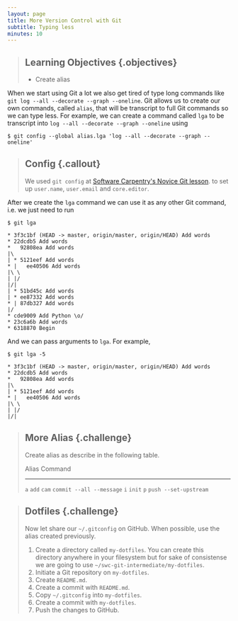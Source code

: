 ```yaml
---
layout: page
title: More Version Control with Git
subtitle: Typing less
minutes: 10
---
```

> ## Learning Objectives {.objectives}
>
> * Create alias

When we start using Git a lot we also get tired of type long commands like
`git log --all --decorate --graph --oneline`.
Git allows us to create our own commands,
called `alias`,
that will be transcript to full Git
commands so we can type less.
For example,
we can create a command called `lga` to be transcript into
`log --all --decorate --graph --oneline`
using

~~~ {.git}
$ git config --global alias.lga 'log --all --decorate --graph --oneline'
~~~

> ## Config {.callout}
>
> We used `git config`
> at [Software Carpentry's Novice Git lesson](https://swcarpentry.github.io/git-novice/).
> to set up `user.name`, `user.email` and `core.editor`.

After we create the `lga` command we can use it as any other Git command, i.e.
we just need to run

~~~ {.git}
$ git lga
~~~
~~~ {.out}
* 3f3c1bf (HEAD -> master, origin/master, origin/HEAD) Add words
* 22dcdb5 Add words
*   92808ea Add words
|\  
| * 5121eef Add words
* |   ee40506 Add words
|\ \  
| |/  
|/|   
| * 51bd45c Add words
| * ee87332 Add words
* | 87db327 Add words
|/  
* cde9009 Add Python \o/
* 23c6a6b Add words
* 6318870 Begin
~~~

And we can pass arguments to `lga`. For example,

~~~ {.git}
$ git lga -5
~~~
~~~ {.out}
* 3f3c1bf (HEAD -> master, origin/master, origin/HEAD) Add words
* 22dcdb5 Add words
*   92808ea Add words
|\  
| * 5121eef Add words
* |   ee40506 Add words
|\ \  
| |/  
|/|   
~~~

> ## More Alias {.challenge}
>
> Create alias as describe in the following table.
>
> Alias Command
> ----- -------------------------------
> `a`   `add`
> `cam` `commit --all --message`
> `i`   `init`
> `p`   `push --set-upstream`

> ## Dotfiles {.challenge}
>
> Now let share our `~/.gitconfig` on GitHub.
> When possible, use the alias created previously.
>
> 1.    Create a directory called `my-dotfiles`.
>       You can create this directory anywhere in your filesystem
>       but for sake of consistense we are going to use
>       `~/swc-git-intermediate/my-dotfiles`.
> 2.    Initiate a Git repository on `my-dotfiles`.
> 3.    Create `README.md`.
> 4.    Create a commit with `README.md`.
> 5.    Copy `~/.gitconfig` into `my-dotfiles`.
> 6.    Create a commit with `my-dotfiles`.
> 7.    Push the changes to GitHub.
